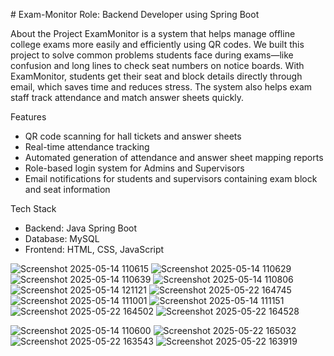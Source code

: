 

﻿# Exam-Monitor
 Role: Backend Developer using Spring Boot

 
About the Project 
ExamMonitor is a system that helps manage offline college exams more easily and efficiently using QR codes. We built this project to solve common problems students face during exams—like confusion and long lines to check seat numbers on notice boards.
With ExamMonitor, students get their seat and block details directly through email, which saves time and reduces stress. The system also helps exam staff track attendance and match answer sheets quickly.

Features
- QR code scanning for hall tickets and answer sheets
- Real-time attendance tracking
- Automated generation of attendance and answer sheet mapping reports
- Role-based login system for Admins and Supervisors
- Email notifications for students and supervisors containing exam block and seat information

Tech Stack
- Backend: Java Spring Boot
- Database: MySQL
- Frontend: HTML, CSS, JavaScript

![Screenshot 2025-05-14 110615](https://github.com/user-attachments/assets/7035480d-4876-44e2-87f7-029bd0046a07)
![Screenshot 2025-05-14 110629](https://github.com/user-attachments/assets/b62156e8-ee4d-4ffd-8ba8-572c63f13ad3)
![Screenshot 2025-05-14 110639](https://github.com/user-attachments/assets/355d7fbf-74c6-463f-8309-a807d1bf3688)
![Screenshot 2025-05-14 110806](https://github.com/user-attachments/assets/be0728a4-a8c5-4250-94ef-29d39abcc003)
![Screenshot 2025-05-14 121121](https://github.com/user-attachments/assets/278013ad-aac0-48c0-80bf-38c1360c3ac5)
![Screenshot 2025-05-22 164745](https://github.com/user-attachments/assets/47c15b54-21a9-4881-83a8-b435120de891)
![Screenshot 2025-05-14 111001](https://github.com/user-attachments/assets/e701c9f7-3221-4f84-b31d-851f478a142a)
![Screenshot 2025-05-14 111151](https://github.com/user-attachments/assets/240b8b60-628f-4443-a1dc-1e01fdd646b0)
![Screenshot 2025-05-22 164502](https://github.com/user-attachments/assets/36a26ff7-671a-413e-8db7-8b46d1033a79)
![Screenshot 2025-05-22 164528](https://github.com/user-attachments/assets/2b33525a-3815-4323-b886-1e8ab48ea0b1)

![Screenshot 2025-05-14 110600](https://github.com/user-attachments/assets/64e95690-41ea-4e3c-a004-1a23c76134f1)
![Screenshot 2025-05-22 165032](https://github.com/user-attachments/assets/82a4620f-ad9c-41e0-912c-b73e50692428)
![Screenshot 2025-05-22 163543](https://github.com/user-attachments/assets/c60c26a3-20c9-4824-899c-d9e2f3d94fc9)
![Screenshot 2025-05-22 163919](https://github.com/user-attachments/assets/9e03e036-3579-42fa-99aa-cf751497c4a8)














